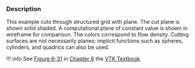 ### Description

This example cuts through structured grid with plane. The cut plane is shown solid shaded. A computational plane of constant value is shown in wireframe for comparison. The colors correspond to flow density. Cutting surfaces are not necessarily planes: implicit functions such as spheres, cylinders, and quadrics can also be used.

!!! info
    See [Figure 6-31](../../../VTKBook/06Chapter6/#Figure%206-31) in [Chapter 6](../../../VTKBook/06Chapter6) the [VTK Textbook](../../../VTKBook/01Chapter1).
